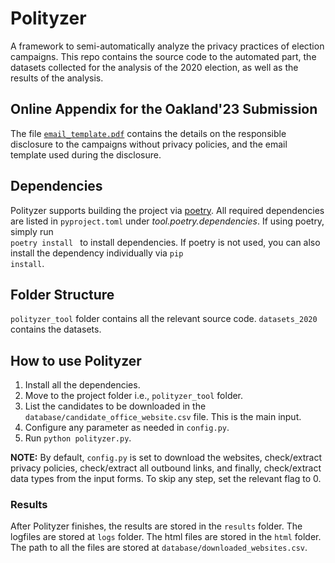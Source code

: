 # Polityzer
A framework to semi-automatically analyze the privacy practices of election campaigns. This repo contains the source code to the automated part, the datasets collected for the analysis of the 2020 election, as well as the results of the analysis. 

## Online Appendix for the Oakland'23 Submission
The file <code>[email_template.pdf](https://github.com/polityzer/polityzer/blob/main/email_template.pdf)</code> contains the details on the responsible disclosure to the campaigns without privacy policies, and the email template used during the disclosure. 

## Dependencies
Polityzer supports building the project via [poetry](https://python-poetry.org/). 
All required dependencies are listed in <code>pyproject.toml</code> under _tool.poetry.dependencies_. 
If using poetry, simply run <code> poetry install </code> to install dependencies.
If poetry is not used, you can also install the dependency individually via <code>pip install</code>. 

## Folder Structure
<code>polityzer_tool</code> folder contains all the relevant source code. <code>datasets_2020</code> contains the datasets. 

## How to use Polityzer
1. Install all the dependencies. 
2. Move to the project folder i.e., <code>polityzer_tool</code> folder. 
3. List the candidates to be downloaded in the <code>database/candidate_office_website.csv</code> file. This is the main input. 
4. Configure any parameter as needed in <code>config.py</code>. 
5. Run <code>python polityzer.py</code>.

**NOTE:** By default, <code>config.py</code> is set to download the websites, check/extract privacy policies, check/extract all outbound links, and finally, check/extract data types from the input forms. To skip any step, set the relevant flag to 0. 

### Results
After Polityzer finishes, the results are stored in the <code>results</code> folder. The logfiles are stored at <code>logs</code> folder. The html files are stored in the <code>html</code> folder. The path to all the files are stored at <code>database/downloaded_websites.csv</code>. 
